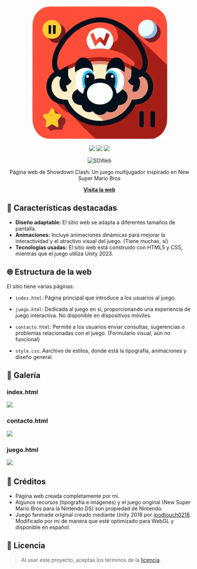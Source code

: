 <div align="center">
  
![Logo](https://github.com/ImPavloh/showdownclash/blob/main/recursos/logo.png)
  
<a href="https://github.com/ImPavloh" target="_blank"><img src="https://img.shields.io/badge/HTML5-E34F26?style=for-the-badge&logo=html5&logoColor=white"></a>
<a href="https://twitter.com/ImPavloh" target="_blank"><img src="https://img.shields.io/badge/Seguir-%231DA1F2.svg?style=for-the-badge&logo=twitter&logoColor=white"></a>
<a href="https://github.com/ImPavloh" target="_blank"><img src="https://img.shields.io/badge/CSS-239120?&style=for-the-badge&logo=css3&logoColor=white"></a>

![SDWeb](https://i.imgur.com/A4zDEJ3.png)

Página web de Showdown Clash: Un juego multijugador inspirado en New Super Mario Bros

**[Visita la web](https://showdownclash.vercel.app/)**

</div>


## 📜 Características destacadas
- **Diseño adaptable:** El sitio web se adapta a diferentes tamaños de pantalla.
- **Animaciones:** Incluye animaciones dinámicas para mejorar la interactividad y el atractivo visual del juego. (Tiene muchas, sí)
- **Tecnologías usadas:** El sitio web está construido con HTML5 y CSS, mientras que el juego utiliza Unity 2023.

## 🌐 Estructura de la web
El sitio tiene varias páginas:
- `index.html`: Página principal que introduce a los usuarios al juego.
- `juego.html`: Dedicada al juego en sí, proporcionando una experiencia de juego interactiva. No disponible en dispositivos móviles.
- `contacto.html`: Permite a los usuarios enviar consultas, sugerencias o problemas relacionadas con el juego. (Formulario visual, aún no funcional)

- `style.css`: Aarchivo de estilos, donde está la tipografía, animaciones y diseño general.

## 🌟 Galería
### index.html
<img src="https://i.imgur.com/dm12crg.png">

### contacto.html
<img src="https://i.imgur.com/0oJvTch.png">

### juego.html
<img src="https://i.imgur.com/9NgVSp3.png">

## 📝 Créditos
- Página web creada completamente por mi.
- Algunos recursos (tipografía e imágenes) y el juego original (New Super Mario Bros para la Nintendo DS) son propiedad de Nintendo.
- Juego fanmade original creado mediante Unity 2018 por [ipodtouch0218](https://github.com/ipodtouch0218). Modificado por mi de manera que esté optimizado para WebGL y disponible en español.

## 📃 Licencia

> Al usar este proyecto, aceptas los términos de la [licencia](https://github.com/ImPavloh/showdownclash/blob/main/LICENSE).